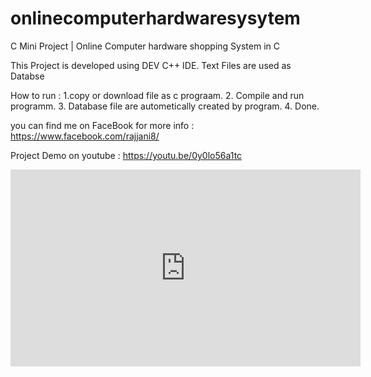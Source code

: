 # onlinecomputerhardwaresysytem
C Mini Project | Online Computer hardware shopping System in C 

This Project is developed using DEV C++ IDE.
Text Files are used as Databse

How  to run :
1.copy or download file as c prograam.
2. Compile and run programm.
3. Database file are autometically created by program.
4. Done.


you can find me on FaceBook for more info : https://www.facebook.com/rajjani8/

Project Demo on youtube : https://youtu.be/0y0lo56a1tc

<iframe width="560" height="315" src="https://www.youtube.com/embed/0y0lo56a1tc" frameborder="0" allow="accelerometer; autoplay; encrypted-media; gyroscope; picture-in-picture" allowfullscreen></iframe>


